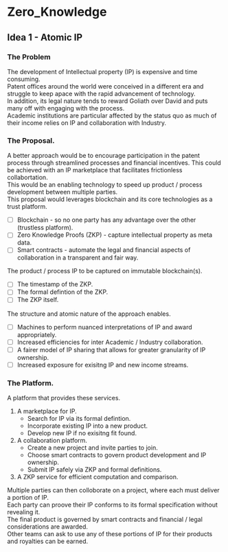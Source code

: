 # Zero_Knowledge

## Idea 1 - Atomic IP

### The Problem

The development of Intellectual property (IP) is expensive and time consuming.     
Patent offices around the world were conceived in a different era and struggle to keep apace with the rapid advancement of technology.    
In addition, its legal nature tends to reward Goliath over David and puts many off with engaging with the process.     
Academic institutions are particular affected by the status quo as much of their income relies on IP and collaboration with Industry.    

### The Proposal.

A better approach would be to encourage participation in the patent process through streamlined processes and financial incentives.
This could be achieved with an IP marketplace that facilitates frictionless collabortation.     
This would be an enabling technology to speed up product / process development between multiple parties.        
This proposal would leverages blockchain and its core technologies as a trust platform.    
- [ ] Blockchain - so no one party has any advantage over the other (trustless platform). 
- [ ] Zero Knowledge Proofs (ZKP) - capture intellectual property as meta data.
- [ ] Smart contracts - automate the legal and financial aspects of collaboration in a transparent and fair way.

The product / process IP to be captured on immutable blockchain(s).    
- [ ] The timestamp of the ZKP.
- [ ] The formal defintion of the ZKP.
- [ ] The ZKP itself. 

The structure and atomic nature of the approach enables.     

- [ ] Machines to perform nuanced interpretations of IP and award appropriately.
- [ ] Increased efficiencies for inter Academic / Industry collaboration.
- [ ] A fairer model of IP sharing that allows for greater granularity of IP ownership.
- [ ] Increased exposure for exisitng IP and new income streams. 

### The Platform.

A platform that provides these services.    
1. A marketplace for IP.
    - Search for IP via its formal defintion.     
    - Incorporate existing IP into a new product.     
    - Develop new IP if no exisitng fit found.   
2. A collaboration platform.
    - Create a new project and invite parties to join.
    - Choose smart contracts to govern product development and IP ownership.
    - Submit IP safely via ZKP and formal definitions.
3. A ZKP service for efficient computation and comparison.

Multiple parties can then colloborate on a project, where each must deliver a portion of IP.       
Each party can proove their IP conforms to its formal specification without revealing it.      
The final product is governed by smart contracts and financial / legal considerations are awarded.    
Other teams can ask to use any of these portions of IP for their products and royalties can be earned.    

   
